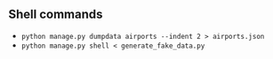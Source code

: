 ## Shell commands

- `python manage.py dumpdata airports --indent 2 > airports.json`
- `python manage.py shell < generate_fake_data.py`
